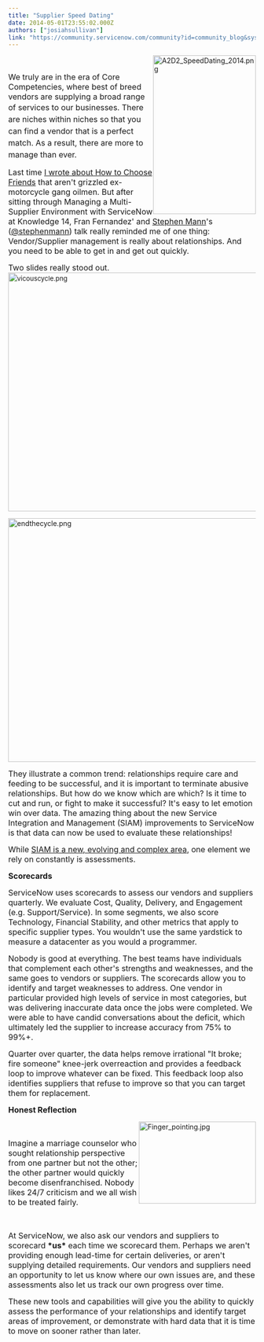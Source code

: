 ```yaml
---
title: "Supplier Speed Dating"
date: 2014-05-01T23:55:02.000Z
authors: ["josiahsullivan"]
link: "https://community.servicenow.com/community?id=community_blog&sys_id=38dd66e9dbd0dbc01dcaf3231f96194e"
---
```

<p><img alt="A2D2_SpeedDating_2014.png" class="image-0 jive-image" height="323" src="http://static.squarespace.com/static/51ae78bde4b0fdf410d3f99d/t/52e43d5de4b068a31cc3a0d1/1390689629779/A2D2_SpeedDating_2014.png" style="height: 322.6058091286307px; width: 209px; float: right;" width="209"/></p><p><span style="font-size: 12pt;"><br/></span></p><p><span style="font-size: 12pt;">We truly are in the era of Core Competencies, where best of breed vendors are supplying a broad range of services to our </span><span style="font-size: 12pt; line-height: 1.5em;">businesses. There are niches within niches so that you can find a vendor that is a perfect match. As a result, there are more to manage than ever.</span></p><p></p><p><span style="font-size: 12pt;">Last time <a title="" _jive_internal="true" href="/community/learn/knowledge-user-conference/blog/2014/04/30/how-to-choose-friends">I wrote about How to Choose Friends</a> that aren't grizzled ex-motorcycle gang oilmen. But after sitting through Managing a Multi-Supplier Environment with ServiceNow at Knowledge 14, Fran Fernandez' and <a title="" _jive_internal="true" href="/community?id=community_user_profile&user=6f231aa5db1c1fc09c9ffb651f9619b5">Stephen Mann</a>'s (<a title="witter.com/stephenmann" href="https://twitter.com/stephenmann">@stephenmann</a>) talk really reminded me of one thing: Vendor/Supplier management is really about relationships. And you need to be able to get in and get out quickly.</span></p><p></p><p></p><p></p><p></p><p><span style="font-size: 12pt;">Two slides really stood out.</span><span style="font-size: 10pt; line-height: 1.5em;"> </span><img   alt="vicouscycle.png" class="image-1 jive-image" height="485" src="0a212042db9057049c9ffb651f961954.iix" style="font-size: 10pt; line-height: 1.5em; width: 952px; height: 485.6990595611285px;" width="952"/></p><p><img   alt="endthecycle.png" class="jive-image image-2" height="496" src="edf3ccc2dbd85fc03eb27a9e0f96196e.iix" style="height: 496.4061085972851px; width: 973px;" width="973"/></p><p><span style="font-size: 12pt;">They illustrate a common trend: relationships require care and feeding to be successful, and it is important to terminate abusive relationships. But how do we know which are which? Is it time to cut and run, or fight to make it successful? It's easy to let emotion win over data. The amazing thing about the new Service Integration and Management (SIAM) improvements to ServiceNow is that data can now be used to evaluate these relationships!</span></p><p></p><p><span style="font-size: 12pt;">While <a title="ww.gov.uk/service-manual/technology/service-integration.html" href="https://www.gov.uk/service-manual/technology/service-integration.html">SIAM is a new, evolving and complex area</a>, one element we rely on constantly is assessments.</span></p><p></p><p></p><p><span style="font-size: 12pt;"><strong>Scorecards</strong></span></p><p></p><p><span style="font-size: 12pt;">ServiceNow uses scorecards to assess our vendors and suppliers quarterly. We evaluate Cost, Quality, Delivery, and Engagement (e.g. Support/Service). In some segments, we also score Technology, Financial Stability, and other metrics that apply to specific supplier types. You wouldn't use the same yardstick to measure a datacenter as you would a programmer.</span></p><p></p><p><span style="font-size: 12pt;">Nobody is good at everything. The best teams have individuals that complement each other's strengths and weaknesses, and the same goes to vendors or suppliers. The scorecards allow you to identify and target weaknesses to address. One vendor in particular provided high levels of service in most categories, but was delivering inaccurate data once the jobs were completed. We were able to have candid conversations about the deficit, which ultimately led the supplier to increase accuracy from 75% to 99%+.</span></p><p></p><p><span style="font-size: 12pt;">Quarter over quarter, the data helps remove irrational "It broke; fire someone" knee-jerk overreaction and provides a feedback loop to improve whatever can be fixed. This feedback loop also identifies suppliers that refuse to improve so that you can target them for replacement.</span></p><p></p><p></p><p><span style="font-size: 12pt;"><strong>Honest Reflection</strong></span></p><p><img alt="Finger_pointing.jpg" class="jive-image image-3" height="167" src="http://www.priscillapwood.com/wp-content/uploads/2012/07/Finger_pointing.jpg" style="height: 167px; float: right; width: 238.03731343283582px;" width="238"/></p><p><span style="font-size: 12pt;"><br/></span></p><p><span style="font-size: 12pt;">Imagine a marriage counselor who sought relationship perspective from one partner but not the other; the other partner would quickly become disenfranchised. Nobody likes 24/7 criticism and we all wish to be treated fairly.</span></p><p><span style="font-size: 12pt;"><br/></span></p><p><span style="font-size: 12pt;">At ServiceNow, we also ask our vendors and suppliers to scorecard <strong>*us*</strong> each time we scorecard them. Perhaps we aren't providing enough lead-time for certain deliveries, or aren't supplying detailed requirements. Our vendors and suppliers need an opportunity to let us know where our own issues are, and these assessments also let us track our own progress over time.</span></p><p></p><p></p><p></p><p></p><p><span style="font-size: 12pt;">These new tools and capabilities will give you the ability to quickly assess the performance of your relationships and identify target areas of improvement, or demonstrate with hard data that it is time to move on sooner rather than later. </span></p>